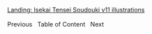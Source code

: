 [Landing: Isekai Tensei Soudouki v11 illustrations](https://bakapervert.wordpress.com/soudouki-vol-11-illustrations/)
<br/><br/>
Previous   Table of Content   Next<br/>
 